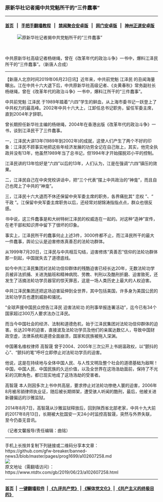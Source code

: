 ### 原新华社记者揭中共党魁所干的“三件蠢事”
------------------------

#### [首页](https://github.com/gfw-breaker/banned-news3/blob/master/README.md) &nbsp;&nbsp;|&nbsp;&nbsp; [手把手翻墙教程](https://github.com/gfw-breaker/guides/wiki) &nbsp;&nbsp;|&nbsp;&nbsp; [禁闻聚合安卓版](https://github.com/gfw-breaker/bn-android) &nbsp;&nbsp;|&nbsp;&nbsp; [网门安卓版](https://github.com/oGate2/oGate) &nbsp;&nbsp;|&nbsp;&nbsp; [神州正道安卓版](https://github.com/SzzdOgate/update) 



<div><div class="featured_image">
 <ok href="https://i.ntdtv.com/assets/uploads/2019/06/1603221346042158@900x600.jpg" target="_blank">
  <figure>
   <img alt="原新华社记者揭中共党魁所干的“三件蠢事”" src="https://i.ntdtv.com/assets/uploads/2019/06/1603221346042158@900x600-800x450.jpg"/>
  </figure><br/><br/>
 </ok>
 <span class="caption">
  中共原新华社高级记者杨继绳，曾在《改革年代的政治斗争》一书中，爆料江泽民所干的“三件蠢事”。（新唐人合成）
 </span>
</div>
</div><hr/><div><div class="post_content" itemprop="articleBody">
 <p>
  【新唐人北京时间2019年06月23日讯】近年来，中共前党魁
  <ok href="https://www.ntdtv.com/gb/江泽民.htm">
   江泽民
  </ok>
  的丑闻海量曝出。江在中共十六大退下后，中共原新华社高级记者、《炎黄春秋》常务副社长杨继绳，曾在《改革年代的政治斗争》一书中，爆料江所干的“三件蠢事”。
 </p>
 <p>
  中共前党魁
  <ok href="https://www.ntdtv.com/gb/江泽民.htm">
   江泽民
  </ok>
  于1989年踏着“六四”学生的鲜血，从上海市委书记一跃登上了中共权力的最高峰。2002年中共十六大上，江卸任总书记职务，留任军委主席，直到2004年才辞职。
 </p>
 <p>
  曾长期担任新华社主编的杨继绳，2004年在香港出版《改革年代的政治斗争》一书，谈到江泽民干了三件蠢事。
 </p>
 <p>
  一，江泽民大讲13年(1989年到2002年)的成就，这使人们产生了两个不好的印象：江泽民不顾事实地把这些年经济发展的功劳全记在自己账上，其实，他完全执政并没有13年，他虽然1989年当了总书记，但1994年才开始摆脱邓小平的控制。
 </p>
 <p>
  江泽民讲的13年恰好是“六四”以后的13年，人们认为，江是在强调“六四”镇压的效果。
 </p>
 <p>
  二，江泽民自己在中央党校讲话中，把“三个代表”摆上中共政治的“神龛”，而且自己也爬上了中共的“神龛”。
 </p>
 <p>
  三，江泽民十六大退而不休还保留中央军委主席的职务，各界痛批其“
  <ok href="https://www.ntdtv.com/gb/恋权.htm">
   恋权
  </ok>
  ”、“
  <ok href="https://www.ntdtv.com/gb/干政.htm">
   干政
  </ok>
  ”。江保留中央军委主席职务以后，还经常对胡锦涛指指点点，群众也很反感。
 </p>
 <p>
  书中说，这三件蠢事是和大树特树江泽民的权威连在一起的。对这种“造神”宣传，在老干部和知识界中留下了很坏的印象。
 </p>
 <p>
  事实上，江泽民所干的蠢事何止上述3件，3000件都不止，而江泽民所干的最大一件蠢事，舆论公认是迫害修炼真善忍的法轮功群体。
 </p>
 <p>
  从1999年7月20日，江泽民与中共相互勾结，迫害修炼“真善忍”信仰的法轮功群体那一刻起，中国就失去了道德底线。
 </p>
 <p>
  如今中共江泽民集团对法轮功信仰群体的残酷迫害已经长达20年，无数法轮功学员被非法抓捕、关进洗脑班和精神病院、劳教、判刑以及酷刑折磨、迫害致死，还发生了活摘法轮功学员器官的惊天罪恶，这是一场人类历史上最大的人权迫害。
 </p>
 <div>
  <div>
   <div>
    中共江泽民集团还把这场迫害延伸到全世界，其中包括美国，许多身为美国公民的法轮功学员也遭到威胁和骚扰。
   </div>
  </div>
 </div>
 <p>
  “全球声援中国民众控告江泽民
  <ok href="https://www.ntdtv.com/gb/迫害法轮功.htm">
   迫害法轮功
  </ok>
  的刑事举报连署活动”，迄今已有34个国家超过300万人要求法办江泽民。
 </p>
 <p>
  而当今中国社会的经济、法制和道德危机，始于江泽民集团对法轮功信仰群体的迫害。长达20年的迫害，直接波及法轮功学员及他们的亲属达数亿人，导致中国财政空虚，法律系统和道德全面崩溃，国家和民族被拖入深渊。
 </p>
 <p>
  中国著名维权律师
  <ok href="https://www.ntdtv.com/gb/高智晟.htm">
   高智晟
  </ok>
  曾于2004、2005年三次公开上书胡温政权，以“颤抖的心”、“颤抖的笔”呼吁立即停止对法轮功学员的迫害。
 </p>
 <p>
  他说，这是在持续地与全体中国人民、与人性文明及整个社会的道德基础为敌啊！中国，中国人民、中国民族的久远价值，以及全世界在这场浩劫面前，保持了不光彩的沉默角色，都已现实地成了这场浩劫的受害者。
 </p>
 <p>
  <ok href="https://www.ntdtv.com/gb/高智晟.htm">
   高智晟
  </ok>
  本人则因多次上书中共高层，要求停止对法轮功惨绝人寰的迫害，2006年8月被吊销律师执业证，随后被长期绑架，遭受骇人听闻的酷刑，最后，他被关进新疆偏远的沙雅监狱。
 </p>
 <p>
  2014年8月7日，高智晟从沙雅监狱释放后，回到陕西省北部老家，中共十九大前的2017年8月13日，长期被大批国安一天24小时监控高智晟，突然与外界失联，至今仍杳无音讯。
 </p>
 <p>
  （记者文馨报导/责任编辑：曲铭）
 </p>
 <div class="single_ad">
 </div>
</div>
</div>
<hr/>
手机上长按并复制下列链接或二维码分享本文章：<br/>
https://github.com/gfw-breaker/banned-news3/blob/master/pages/prog1699/a102607258.md <br/>
<a href='https://github.com/gfw-breaker/banned-news3/blob/master/pages/prog1699/a102607258.md'><img src='https://github.com/gfw-breaker/banned-news3/blob/master/pages/prog1699/a102607258.md.png'/></a> <br/>
原文地址（需翻墙访问）：https://www.ntdtv.com/gb/2019/06/23/a102607258.html


------------------------
#### [首页](https://github.com/gfw-breaker/banned-news3/blob/master/README.md) &nbsp;|&nbsp; [一键翻墙软件](https://github.com/gfw-breaker/nogfw/blob/master/README.md) &nbsp;| [《九评共产党》](https://github.com/gfw-breaker/9ping.md/blob/master/README.md#九评之一评共产党是什么) | [《解体党文化》](https://github.com/gfw-breaker/jtdwh.md/blob/master/README.md) | [《共产主义的终极目的》](https://github.com/gfw-breaker/gczydzjmd.md/blob/master/README.md)


<img src='http://gfw-breaker.win/banned-news3/pages/prog1699/a102607258.md' width='0px' height='0px'/>